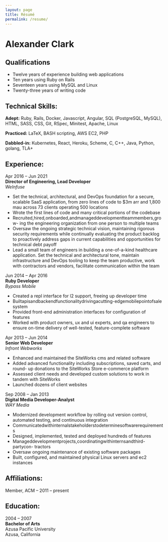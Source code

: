 ```yaml
---
layout: page
title: Résumé
permalink: /resume/
---
```


# Alexander Clark
## Qualifications

* Twelve years of experience building web applications
* Ten years using Ruby on Rails
* Seventeen years using MySQL and Linux
* Twenty-three years of writing code

## Technical Skills:

**Adept:** Ruby, Rails, Docker, Javascript, Angular, SQL (PostgreSQL, MySQL), HTML, SASS, CSS, Git, RSpec, Minitest, Apache, Linux

**Practiced:** LaTeX, BASH scripting, AWS EC2, PHP

**Dabbled-in:** Kubernetes, React, Heroku, Scheme, C, C++, Java, Python, golang, TLA+

## Experience:

Apr 2016 – Jun 2021<br />
**Director of Engineering, Lead Developer**<br />
*WeInfuse*

* Set the technical, architectural, and DevOps foundation for a secure, scalable SaaS application, from zero lines of code to $3m arr and 1,800 mau across 73 clients operating 500 locations
* Wrote the first lines of code and many critical portions of the codebase
* Recruited,hired,onboarded,andmanageddevelopmentteammembers,grow- ing the engineering organization from one person to multiple teams
* Oversaw the ongoing strategic technical vision, maintaining rigorous security requirements while continually evaluating the product backlog to proactively address gaps in current capabilities and opportunities for technical debt payoff
* Lead a small team of engineers in building a one-of-a-kind healthcare application. Set the technical and architectural tone, maintain infrastructure and DevOps tooling to keep the team productive, work with contractors and vendors, facilitate communication within the team

Jun 2014 – Apr 2016<br />
**Ruby Developer**<br />
*Bypass Mobile*

* Created a repl interface for l2 support, freeing up developer time
* Builtapisandbackendfunctionalitydrivingacutting-edgemobilepointofsale system
* Provided front-end administration interfaces for configuration of features
* Worked with product owners, ux and ui experts, and qa engineers to ensure on-time delivery of well-tested, feature-complete software

Apr 2013 – Jun 2014<br />
**Senior Web Developer**<br />
*Infront Webworks*

* Enhanced and maintained the SiteWorks cms and related software
* Added advanced functionality including subscriptions, saved carts, and round- up donations to the SiteWorks Store e-commerce platform
* Assessed client needs and developed custom solutions to work in tandem with SiteWorks
* Launched dozens of client websites

Sep 2008 – Jan 2013<br />
**Digital Media Developer-Analyst**<br />
*WAY Media*

* Modernized development workflow by rolling out version control, automated testing, and continuous integration
* Communicatedwithinternalstakeholderstodeterminesoftwarerequirements
* Designed, implemented, tested and deployed hundreds of features
* Manageddevelopmentprojects,coordinatingwithinternsandthird-partycon- tractors
* Oversaw ongoing maintenance of existing software packages
* Built, configured, and maintained physical Linux servers and ec2 instances

## Affiliations:

Member, ACM &ndash; 2011 &ndash; present

## Education:
2004 – 2007<br />
**Bachelor of Arts**<br />
Azusa Pacific University<br />
Azusa, California

